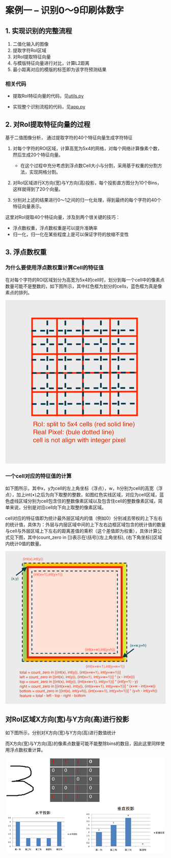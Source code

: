<!--
 * @Author       : Bingqiang Zhou
 * @Date         : 2021-09-09 00:15:59
 * @LastEditors  : Bingqiang Zhou
 * @LastEditTime : 2021-09-09 10:50:02
 * @Description  : 
-->

# 案例一 – 识别0～9印刷体数字

## 1. 实现识别的完整流程

1. 二值化输入的图像
2. 提取字符RoI区域
3. 对RoI提取特征向量
4. 与模版特征向量进行对比，计算L2距离
5. 最小距离对应的模版的标签即为该字符预测结果

### 相关代码

- 提取RoI特征向量的代码，见[utils.py](./utils.py)

- 实现整个识别流程的代码，见[app.py](./app.py)

## 2. 对RoI提取特征向量的过程

基于二值图像分析， 通过提取字符的40个特征向量生成字符特征

1. 对每个字符的ROI区域，计算高宽为5x4的网格，对每个网络计算像素个数，然后生成20个特征向量。
   - 在这个过程中充分考虑到浮点数Cell大小与分割，采用基于权重的分割方法，实现网格分割。

2. 对RoI区域进行X方向(宽)与Y方向(高)投影，每个投影直方图分为10个Bins，这样就得到了20个向量。

3. 分别对上述的结果进行0～1之间的归一化处理，得到最终的每个字符的40个特征向量表示。

这里对RoI提取40个特征向量，涉及到两个很关键的技巧：

- 浮点数权重，浮点数权重是可以提升准确率
- 归一化，归一化在某些程度上是可以保证字符的放缩不变性

## 3. 浮点数权重

### 为什么要使用浮点数权重计算Cell的特征值

在对每个字符的ROI区域划分为高宽为5x4的cell时，划分到每一个cell中的像素点数量可能不是整数的，如下图所示，其中红色框为划分的cells，蓝色框为真是像素点的排列。

![图一：cell的划分](./images/cell.png)

### 一个cell对应的特征值的计算

如下图所示，其中x，y为cell的左上角坐标（浮点），w，h分别为cell的高宽（浮点），加上int(•)之后为向下取整的整数，如图红色实线区域，对应为cell区域，蓝色虚线区域分别为cell包含住的整数像素区域以及包含住cell的整数像素区域，简单来说，分别是对应cell向下向上取整的像素区域。

cell对应的特征值即为统计最外层区域内的值（例如0）分别减去带权的上下左右的统计值，具体为：外层与内层区域中间的上下左右边框区域包含的统计值的数量与cell与外层区域上下左右的距离差值的乘积（这个差值即为权重），具体计算公式见下图，其中(count_zero in \[\])表示在\括号[\(左上角坐标\), \(右下角坐标\)]区域内统计0值的数量。

![图二：每一个cell对应的特征值的计算](./images/block.png)

## 对RoI区域X方向(宽)与Y方向(高)进行投影

如下图所示，分别对X方向(宽)与Y方向(高)进行数值统计

而X方向(宽)与Y方向(高)的像素点数量可能不能整除bins的数目，因此这里同样使用浮点数权重计算。

![图三：对RoI区域X方向(宽)与Y方向(高)进行投影](./images/x_y_preject.png)
